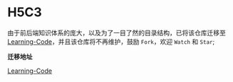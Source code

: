 # H5C3 

由于前后端知识体系的庞大，以及为了一目了然的目录结构，已将该仓库迁移至 [Learning-Code](https://github.com/xuewuzhijin/Learning-Code)，并且该仓库将不再维护，鼓励 `Fork`，欢迎 `Watch` 和 `Star`;

**迁移地址**

[Learning-Code](https://github.com/xuewuzhijin/Learning-Code)
